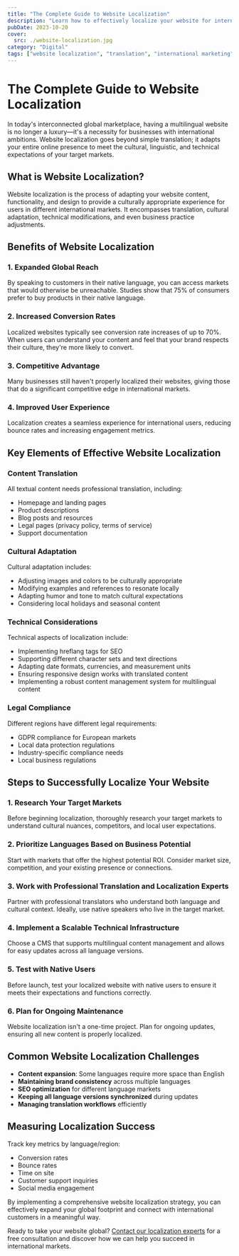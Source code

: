 ```yaml
---
title: "The Complete Guide to Website Localization"
description: "Learn how to effectively localize your website for international markets to increase your global reach and conversion rates."
pubDate: 2023-10-20
cover: 
  src: ./website-localization.jpg
category: "Digital"
tags: ["website localization", "translation", "international marketing", "global business"]
---
```


# The Complete Guide to Website Localization

In today's interconnected global marketplace, having a multilingual website is no longer a luxury—it's a necessity for businesses with international ambitions. Website localization goes beyond simple translation; it adapts your entire online presence to meet the cultural, linguistic, and technical expectations of your target markets.

## What is Website Localization?

Website localization is the process of adapting your website content, functionality, and design to provide a culturally appropriate experience for users in different international markets. It encompasses translation, cultural adaptation, technical modifications, and even business practice adjustments.

## Benefits of Website Localization

### 1. Expanded Global Reach

By speaking to customers in their native language, you can access markets that would otherwise be unreachable. Studies show that 75% of consumers prefer to buy products in their native language.

### 2. Increased Conversion Rates

Localized websites typically see conversion rate increases of up to 70%. When users can understand your content and feel that your brand respects their culture, they're more likely to convert.

### 3. Competitive Advantage

Many businesses still haven't properly localized their websites, giving those that do a significant competitive edge in international markets.

### 4. Improved User Experience

Localization creates a seamless experience for international users, reducing bounce rates and increasing engagement metrics.

## Key Elements of Effective Website Localization

### Content Translation

All textual content needs professional translation, including:
- Homepage and landing pages
- Product descriptions
- Blog posts and resources
- Legal pages (privacy policy, terms of service)
- Support documentation

### Cultural Adaptation

Cultural adaptation includes:
- Adjusting images and colors to be culturally appropriate
- Modifying examples and references to resonate locally
- Adapting humor and tone to match cultural expectations
- Considering local holidays and seasonal content

### Technical Considerations

Technical aspects of localization include:
- Implementing hreflang tags for SEO
- Supporting different character sets and text directions
- Adapting date formats, currencies, and measurement units
- Ensuring responsive design works with translated content
- Implementing a robust content management system for multilingual content

### Legal Compliance

Different regions have different legal requirements:
- GDPR compliance for European markets
- Local data protection regulations
- Industry-specific compliance needs
- Local business regulations

## Steps to Successfully Localize Your Website

### 1. Research Your Target Markets

Before beginning localization, thoroughly research your target markets to understand cultural nuances, competitors, and local user expectations.

### 2. Prioritize Languages Based on Business Potential

Start with markets that offer the highest potential ROI. Consider market size, competition, and your existing presence or connections.

### 3. Work with Professional Translation and Localization Experts

Partner with professional translators who understand both language and cultural context. Ideally, use native speakers who live in the target market.

### 4. Implement a Scalable Technical Infrastructure

Choose a CMS that supports multilingual content management and allows for easy updates across all language versions.

### 5. Test with Native Users

Before launch, test your localized website with native users to ensure it meets their expectations and functions correctly.

### 6. Plan for Ongoing Maintenance

Website localization isn't a one-time project. Plan for ongoing updates, ensuring all new content is properly localized.

## Common Website Localization Challenges

- **Content expansion**: Some languages require more space than English
- **Maintaining brand consistency** across multiple languages
- **SEO optimization** for different language markets
- **Keeping all language versions synchronized** during updates
- **Managing translation workflows** efficiently

## Measuring Localization Success

Track key metrics by language/region:
- Conversion rates
- Bounce rates
- Time on site
- Customer support inquiries
- Social media engagement

By implementing a comprehensive website localization strategy, you can effectively expand your global footprint and connect with international customers in a meaningful way.

Ready to take your website global? [Contact our localization experts](/contact) for a free consultation and discover how we can help you succeed in international markets.